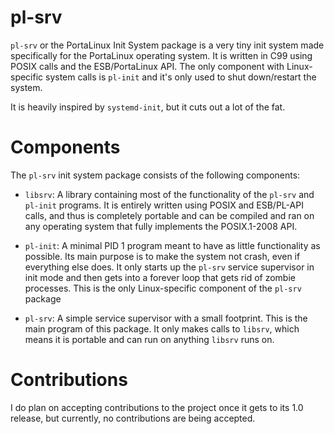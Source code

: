 # pl-srv
`pl-srv` or the PortaLinux Init System package is a very tiny init system made
specifically for the PortaLinux operating system. It is written in C99 using
POSIX calls and the ESB/PortaLinux API. The only component with Linux-specific
system calls is `pl-init` and it's only used to shut down/restart the system.

It is heavily inspired by `systemd-init`, but it cuts out a lot of the fat.

# Components

The `pl-srv` init system package consists of the following components:

- `libsrv`: A library containing most of the functionality of the `pl-srv` and
`pl-init` programs. It is entirely written using POSIX and ESB/PL-API calls, 
and thus is completely portable and can be compiled and ran on any operating
system that fully implements the POSIX.1-2008 API.

- `pl-init`: A minimal PID 1 program meant to have as little functionality as
possible. Its main purpose is to make the system not crash, even if everything
else does. It only starts up the `pl-srv` service supervisor in init mode and
then gets into a forever loop that gets rid of zombie processes. This is the
only Linux-specific component of the `pl-srv` package

- `pl-srv`: A simple service supervisor with a small footprint. This is the
main program of this package. It only makes calls to `libsrv`, which means it
is portable and can run on anything `libsrv` runs on.

# Contributions

I do plan on accepting contributions to the project once it gets to its 1.0
release, but currently, no contributions are being accepted.
